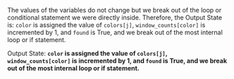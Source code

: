 The values of the variables do not change but we break out of the loop or conditional statement we were directly inside. Therefore, the Output State is: `color` is assigned the value of `colors[j]`, `window_counts[color]` is incremented by 1, and `found` is True, and we break out of the most internal loop or if statement.

Output State: **`color` is assigned the value of `colors[j]`, `window_counts[color]` is incremented by 1, and `found` is True, and we break out of the most internal loop or if statement.**